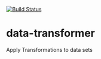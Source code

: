 [![Build Status](https://travis-ci.com/ygaras/data-transformer.svg?branch=master)](https://travis-ci.com/ygaras/data-transformer)

# data-transformer
Apply Transformations to data sets
